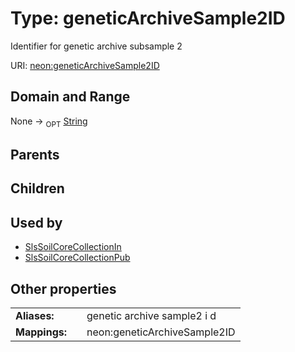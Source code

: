
# Type: geneticArchiveSample2ID


Identifier for genetic archive subsample 2

URI: [neon:geneticArchiveSample2ID](https://data.neonscience.org/geneticArchiveSample2ID)


## Domain and Range

None ->  <sub>OPT</sub> [String](types/String.md)

## Parents


## Children


## Used by

 * [SlsSoilCoreCollectionIn](SlsSoilCoreCollectionIn.md)
 * [SlsSoilCoreCollectionPub](SlsSoilCoreCollectionPub.md)

## Other properties

|  |  |  |
| --- | --- | --- |
| **Aliases:** | | genetic archive sample2 i d |
| **Mappings:** | | neon:geneticArchiveSample2ID |

